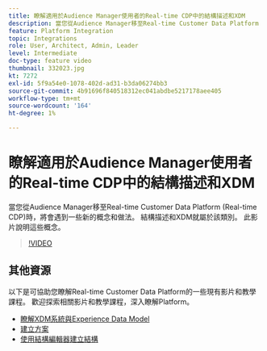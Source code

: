 ```yaml
---
title: 瞭解適用於Audience Manager使用者的Real-time CDP中的結構描述和XDM
description: 當您從Audience Manager移至Real-time Customer Data Platform (Real-time CDP)時，將會遇到一些新的概念和做法。 結構描述和XDM就屬於該類別。 此影片說明這些概念。
feature: Platform Integration
topic: Integrations
role: User, Architect, Admin, Leader
level: Intermediate
doc-type: feature video
thumbnail: 332023.jpg
kt: 7272
exl-id: 5f9a54e0-1078-402d-ad31-b3da06274bb3
source-git-commit: 4b91696f840518312ec041abdbe5217178aee405
workflow-type: tm+mt
source-wordcount: '164'
ht-degree: 1%

---
```


# 瞭解適用於Audience Manager使用者的Real-time CDP中的結構描述和XDM

當您從Audience Manager移至Real-time Customer Data Platform (Real-time CDP)時，將會遇到一些新的概念和做法。 結構描述和XDM就屬於該類別。 此影片說明這些概念。

>[!VIDEO](https://video.tv.adobe.com/v/332023/?quality=12&learn=on)

## 其他資源

以下是可協助您瞭解Real-time Customer Data Platform的一些現有影片和教學課程。 歡迎探索相關影片和教學課程，深入瞭解Platform。

* [瞭解XDM系統與Experience Data Model](https://experienceleague.adobe.com/docs/platform-learn/tutorials/schemas/understanding-the-xdm-system-and-experience-data-model.html)
* [建立方案](https://experienceleague.adobe.com/docs/platform-learn/tutorials/schemas/create-your-first-schema-with-out-of-the-box-components.html)
* [使用結構編輯器建立結構](https://experienceleague.adobe.com/docs/experience-platform/xdm/tutorials/create-schema-ui.html?lang=en#getting-started)
